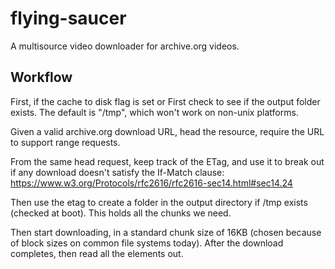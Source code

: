# flying-saucer

A multisource video downloader for archive.org videos.


## Workflow
First, if the cache to disk flag is set or 
First check to see if the output folder exists. The default is "/tmp", which won't work on non-unix platforms.



Given a valid archive.org download URL, head the resource, require the URL to support range requests.

From the same head request, keep track of the ETag, and use it to break out if any download doesn't satisfy the If-Match clause:
https://www.w3.org/Protocols/rfc2616/rfc2616-sec14.html#sec14.24

Then use the etag to create a folder in the output directory if /tmp exists (checked at boot). This holds all the chunks we need.

Then start downloading, in a standard chunk size of 16KB (chosen because of block sizes on common file systems today). After the download completes, then read all the elements out. 
